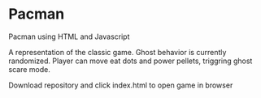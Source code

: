 # Pacman
Pacman using HTML and Javascript

A representation of the classic game. Ghost behavior is currently randomized. Player can move eat dots and power pellets, triggring ghost scare mode.

Download repository and click index.html to open game in browser
